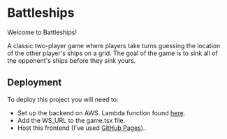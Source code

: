 
# Battleships

Welcome to Battleships!

A classic two-player game where players take turns guessing the location of the other player's ships on a grid. The goal of the game is to sink all of the opponent's ships before they sink yours.

## Deployment

To deploy this project you will need to:
- Set up the backend on AWS. Lambda function found [here](https://github.com/adamtommo/battleships-lambda).
- Add the WS_URL to the game.tsx file.
- Host this frontend (I've used [GitHub Pages](https://blog.logrocket.com/deploying-react-apps-github-pages/#how-to-deploy-a-react-application-to-github-pages)).



